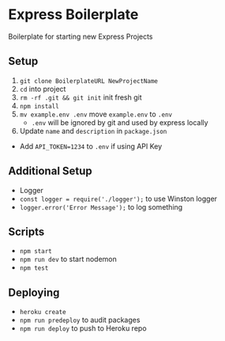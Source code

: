 # Express Boilerplate

Boilerplate for starting new Express Projects

## Setup

1. `git clone BoilerplateURL NewProjectName`
2. `cd` into project
3. `rm -rf .git && git init` init fresh git 
4. `npm install`
5. `mv example.env .env` move `example.env` to `.env`
    - `.env` will be ignored by git and used by express locally
6. Update `name` and `description` in `package.json`
- Add `API_TOKEN=1234` to `.env` if using API Key

## Additional Setup
- Logger
- `const logger = require('./logger');` to use Winston logger
- `logger.error('Error Message');` to log something

## Scripts
- `npm start`
- `npm run dev` to start nodemon
- `npm test`

## Deploying
- `heroku create`
- `npm run predeploy` to audit packages
- `npm run deploy` to push to Heroku repo
